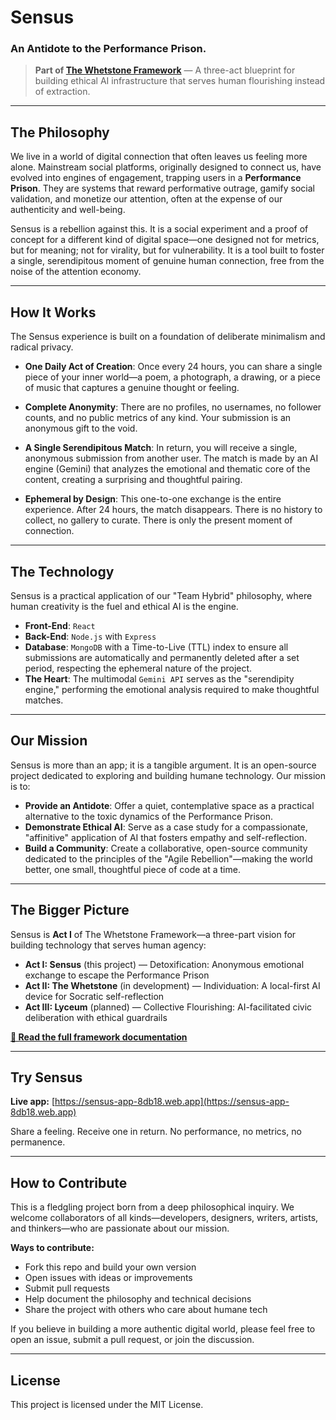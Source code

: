 # Sensus
### An Antidote to the Performance Prison.

> **Part of [The Whetstone Framework](https://yargnad.github.io/sensus-app/)** — A three-act blueprint for building ethical AI infrastructure that serves human flourishing instead of extraction.

---

## The Philosophy
We live in a world of digital connection that often leaves us feeling more alone. Mainstream social platforms, originally designed to connect us, have evolved into engines of engagement, trapping users in a **Performance Prison**. They are systems that reward performative outrage, gamify social validation, and monetize our attention, often at the expense of our authenticity and well-being.

Sensus is a rebellion against this. It is a social experiment and a proof of concept for a different kind of digital space—one designed not for metrics, but for meaning; not for virality, but for vulnerability. It is a tool built to foster a single, serendipitous moment of genuine human connection, free from the noise of the attention economy.

---

## How It Works
The Sensus experience is built on a foundation of deliberate minimalism and radical privacy.

*   **One Daily Act of Creation**: Once every 24 hours, you can share a single piece of your inner world—a poem, a photograph, a drawing, or a piece of music that captures a genuine thought or feeling.

*   **Complete Anonymity**: There are no profiles, no usernames, no follower counts, and no public metrics of any kind. Your submission is an anonymous gift to the void.

*   **A Single Serendipitous Match**: In return, you will receive a single, anonymous submission from another user. The match is made by an AI engine (Gemini) that analyzes the emotional and thematic core of the content, creating a surprising and thoughtful pairing.

*   **Ephemeral by Design**: This one-to-one exchange is the entire experience. After 24 hours, the match disappears. There is no history to collect, no gallery to curate. There is only the present moment of connection.

---

## The Technology
Sensus is a practical application of our "Team Hybrid" philosophy, where human creativity is the fuel and ethical AI is the engine.

*   **Front-End**: `React`
*   **Back-End**: `Node.js` with `Express`
*   **Database**: `MongoDB` with a Time-to-Live (TTL) index to ensure all submissions are automatically and permanently deleted after a set period, respecting the ephemeral nature of the project.
*   **The Heart**: The multimodal `Gemini API` serves as the "serendipity engine," performing the emotional analysis required to make thoughtful matches.

---

## Our Mission
Sensus is more than an app; it is a tangible argument. It is an open-source project dedicated to exploring and building humane technology. Our mission is to:

*   **Provide an Antidote**: Offer a quiet, contemplative space as a practical alternative to the toxic dynamics of the Performance Prison.
*   **Demonstrate Ethical AI**: Serve as a case study for a compassionate, "affinitive" application of AI that fosters empathy and self-reflection.
*   **Build a Community**: Create a collaborative, open-source community dedicated to the principles of the "Agile Rebellion"—making the world better, one small, thoughtful piece of code at a time.

---

## The Bigger Picture

Sensus is **Act I** of The Whetstone Framework—a three-part vision for building technology that serves human agency:

- **Act I: Sensus** (this project) — Detoxification: Anonymous emotional exchange to escape the Performance Prison
- **Act II: The Whetstone** (in development) — Individuation: A local-first AI device for Socratic self-reflection
- **Act III: Lyceum** (planned) — Collective Flourishing: AI-facilitated civic deliberation with ethical guardrails

**[📖 Read the full framework documentation](https://yargnad.github.io/sensus-app/)**

---

## Try Sensus

**Live app:** [https://sensus-app-8db18.web.app](https://sensus-app-8db18.web.app)

Share a feeling. Receive one in return. No performance, no metrics, no permanence.

---

## How to Contribute

This is a fledgling project born from a deep philosophical inquiry. We welcome collaborators of all kinds—developers, designers, writers, artists, and thinkers—who are passionate about our mission. 

**Ways to contribute:**
- Fork this repo and build your own version
- Open issues with ideas or improvements
- Submit pull requests
- Help document the philosophy and technical decisions
- Share the project with others who care about humane tech

If you believe in building a more authentic digital world, please feel free to open an issue, submit a pull request, or join the discussion.

---

## License
This project is licensed under the MIT License.
